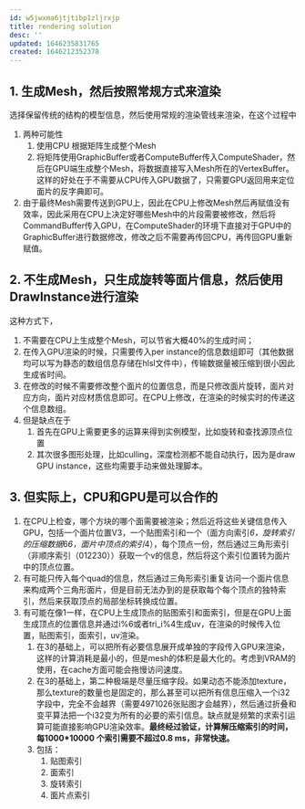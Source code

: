 ```yaml
---
id: w5jwxma6jtjtibp1zljrxjp
title: rendering solution
desc: ''
updated: 1646235831765
created: 1646212352378
---
```

## 1. 生成Mesh，然后按照常规方式来渲染

选择保留传统的结构的模型信息，然后使用常规的渲染管线来渲染，在这个过程中

1. 两种可能性
   1. 使用CPU 根据矩阵生成整个Mesh
   2. 将矩阵使用GraphicBuffer或者ComputeBuffer传入ComputeShader，然后在GPU端生成整个Mesh，将数据直接写入Mesh所在的VertexBuffer。这样的好处在于不需要从CPU传入GPU数据了，只需要GPU返回用来定位面片的反字典即可。
2. 由于最终Mesh需要传送到GPU上，因此在CPU上修改Mesh然后再赋值没有效率，因此采用在CPU上决定好哪些Mesh中的片段需要被修改，然后将CommandBuffer传入GPU，在ComputeShader的环境下直接对于GPU中的GraphicBuffer进行数据修改，修改之后不需要再传回CPU，再传回GPU重新赋值。

## 2. 不生成Mesh，只生成旋转等面片信息，然后使用DrawInstance进行渲染

这种方式下，

1. 不需要在CPU上生成整个Mesh，可以节省大概40%的生成时间；
2. 在传入GPU渲染的时候，只需要传入per instance的信息数组即可（其他数据均可以写为静态的数组信息存储在hlsl文件中），传输数据量被压缩到很小因此生成省时间。
3. 在修改的时候不需要修改整个面片的位置信息，而是只修改面片旋转，面片对应方向，面片对应材质信息即可。在CPU上修改，在渲染的时候实时的传递这个信息数组。
4. 但是缺点在于
   1. 首先在GPU上需要更多的运算来得到实例模型，比如旋转和查找源顶点位置
   2. 其次很多图形处理，比如culling，深度检测都不能自动执行，因为是draw GPU instance，这些均需要手动来做处理脚本。

## 3. 但实际上，CPU和GPU是可以合作的

1. 在CPU上检查，哪个方块的哪个面需要被渲染；然后近将这些关键信息传入GPU，包括一个面片位置V3，一个贴图索引和一个（面方向索引*6，旋转索引的压缩数据*6*6，面片中顶点的索引*4），每个顶点一份，然后通过三角形索引（非顺序索引（012230））获取一个v的信息，然后将这个索引位置转为面片中的顶点位置。
2. 有可能只传入每个quad的信息，然后通过三角形索引重复访问一个面片信息来构成两个三角形面片，但是目前无法办到的是获取每个每个顶点的独特索引，然后来获取顶点的局部坐标转换成位置。
3. 有可能在像1一样，在CPU上生成顶点的贴图索引和面索引，但是在GPU上面生成顶点的位置信息并通过i%6或者tri_i%4生成uv，在渲染的时候传入位置，贴图索引，面索引，uv渲染。
   1. 在3的基础上，可以把所有必要信息展开成单独的字段传入GPU来渲染，这样的计算消耗是最小的，但是mesh的体积是最大化的。考虑到VRAM的使用，在cache方面可能会拖慢访问速度。
   2. 在3的基础上，第二种极端是尽量压缩字段。如果动态不能添加texture，那么texture的数量也是固定的，那么甚至可以把所有信息压缩入一个i32字段中，完全不会越界（需要4971026张贴图才会越界），然后通过折叠和变平算法把一个i32变为所有的必要的索引信息。缺点就是频繁的求索引运算可能直接影响GPU渲染效率。**最终经过验证，计算解压缩索引的时间，每1000*10000 个索引需要不超过0.8 ms，非常快速。**
   3. 包括：
      1. 贴图索引
      2. 面索引
      3. 旋转索引
      4. 面片点索引
